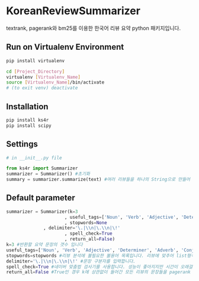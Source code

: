 # KoreanReviewSummarizer
textrank, pagerank와 bm25를 이용한 한국어 리뷰 요약 python 패키지입니다.
## Run on Virtualenv Environment
```sh
pip install virtualenv

cd [Project_Directory]
virtualenv [Virtualenv_Name]
source [Virtualenv_Name]/bin/activate
# (to exit venv) deactivate
```
## Installation
```sh
pip install ks4r
pip install scipy
```
## Settings
```python
# in __init__.py file

from ks4r import Summarizer
summarizer = Summarizer() #초기화
summary = summarizer.summarize(text) #여러 리뷰들을 하나의 String으로 만들어 넣으시면 됩니다.
```
## Default parameter
```python
summarizer = Summarizer(k=3
                      , useful_tags=['Noun', 'Verb', 'Adjective', 'Determiner', 'Adverb', 'Conjunction', 'Josa', 'PreEomi', 'Eomi', 'Suffix', 'Alpha', 'Number']
                      , stopwords=None
	          , delimiter='\.|\\n|\.\\n|\!'
                      , spell_check=True
                      , return_all=False)
k=3 #반환할 요약 문장의 갯수 입니다
useful_tags=['Noun', 'Verb', 'Adjective', 'Determiner', 'Adverb', 'Conjunction', 'Josa', 'PreEomi', 'Eomi', 'Suffix', 'Alpha', 'Number'] #가중치 계산에 사용할 형태소입니다.
stopwords=stopwords #리뷰 분석에 불필요한 불용어 목록입니다. 리뷰에 맞추어 list형식으로 만들어 적용하시면 됩니다. 기본은 쇼핑몰 리뷰에 맞추어져있습니다.
delimiter='\.|\\n|\.\\n|\!' #문장 구분자를 입력합니다.
spell_check=True #네이버 맞춤법 검사기를 사용합니다. 성능이 좋아지지만 시간이 오래걸립니다.
return_all=False #True인 경우 k에 상관없이 들어간 모든 리뷰의 문장들을 pagerank score가 높은순으로 반환합니다.
```
